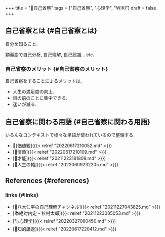 +++
title = "📝自己省察"
tags = ["自己省察", "心理学", "WIKI"]
draft = false
+++

## 自己省察とは {#自己省察とは}

自分を知ること.

類義語で自己分析, 自己理解, 自己認識... etc.


### 自己省察のメリット {#自己省察のメリット}

自己省察をすることによるメリットは,

-   人生の満足度の向上.
-   目の前のことに集中できる.
-   迷いが減る.


## 自己省察に関わる用語 {#自己省察に関わる用語}

いろんなコンテキストで様々な単語が使われているので整理する.

-   📝[価値観]({{< relref "20220617210052.md" >}})
-   [📝情熱]({{< relref "20220617210109.md" >}})
-   [📝才能]({{< relref "20211223181808.md" >}})
-   [📝人生の軸]({{< relref "20220609232205.md" >}})


## References {#references}


### links {#links}

-   [📂八木仁平の自己理解チャンネル]({{< relref "20211227043825.md" >}})
-   [📚絶対内定 - 杉村太郎]({{< relref "20211223085053.md" >}})
-   [🏷心理学]({{< relref "20220327060450.md" >}})
-   [📝知的謙遜]({{< relref "20220617220412.md" >}})
